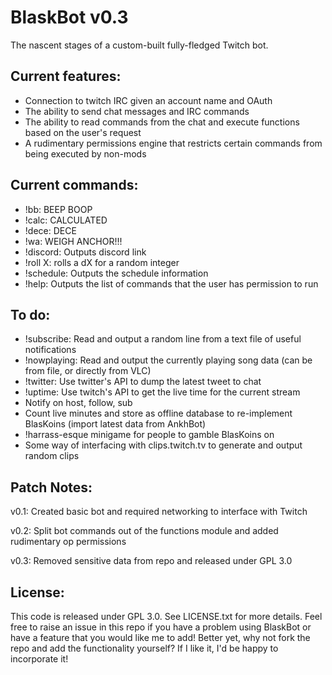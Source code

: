 # BlaskBot v0.3 #

The nascent stages of a custom-built fully-fledged Twitch bot.

## Current features: ##
* Connection to twitch IRC given an account name and OAuth
* The ability to send chat messages and IRC commands
* The ability to read commands from the chat and execute functions based on the user's request
* A rudimentary permissions engine that restricts certain commands from being executed by non-mods

## Current commands: ##
* !bb: BEEP BOOP
* !calc: CALCULATED
* !dece: DECE
* !wa: WEIGH ANCHOR!!!
* !discord: Outputs discord link
* !roll X: rolls a dX for a random integer
* !schedule: Outputs the schedule information
* !help: Outputs the list of commands that the user has permission to run

## To do: ##
* !subscribe: Read and output a random line from a text file of useful notifications
* !nowplaying: Read and output the currently playing song data (can be from file, or directly from VLC)
* !twitter: Use twitter's API to dump the latest tweet to chat
* !uptime: Use twitch's API to get the live time for the current stream
* Notify on host, follow, sub
* Count live minutes and store as offline database to re-implement BlasKoins (import latest data from AnkhBot)
* !harrass-esque minigame for people to gamble BlasKoins on
* Some way of interfacing with clips.twitch.tv to generate and output random clips


## Patch Notes: ##
v0.1: Created basic bot and required networking to interface with Twitch

v0.2: Split bot commands out of the functions module and added rudimentary op permissions

v0.3: Removed sensitive data from repo and released under GPL 3.0


## License: ##
This code is released under GPL 3.0. See LICENSE.txt for more details.
Feel free to raise an issue in this repo if you have a problem using BlaskBot or have a feature that you would like me to add!
Better yet, why not fork the repo and add the functionality yourself? If I like it, I'd be happy to incorporate it!
